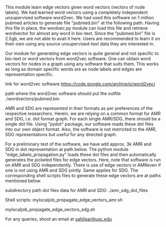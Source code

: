 This module learn edge vectors given word vectors (vectors of node labels). We had learned word vectors using a completely independent unsupervised software word2vec. We had used this software on 1 million pubmed articles to generate file "pubmed.bin" at the following path. Having this file in place, the wordvec.py module can load this file and retrieve wordvector for almost any word in bio-text. Since the "pubmed.bin" file is 2.5gb, we are not able to avail it here. Users are recommended to learn it on their own using any source unsupervised-text data they are interested in. 

Our module for generating edge vectors is quite general and not specific to bio-text or word vectors from word2vec software. One can obtain word vectors for nodes in a graph using any software that suits them. This works as long as domain specific words are as node labels and edges are representation specific.  

link for word2vec software 
https://code.google.com/archive/p/word2vec/

path where the word2vec software should put the outfile
./wordvectors/pubmed.bin


AMR and SDG are represented in their formats as per preferences of the respective researchers. Herein, we are relying on a common format for AMR and SDG, i.e. dot format graph. For each single AMR/SDG, there should be a single dot file. Using "pydot" package, our software reads these dot files into our own object format. Also, the software is not restricted to the AMR, SDG representations but useful for any directed graph. 

For a preliminary test of the software, we have add approx. 3k AMR and SDG in dot representation at path below. The python module "edge_labels_propagation.py" loads these dot files and then automatically generates the pickeled files for edge vectors. Here, note that software is run on AMR and SDG independently. There is use of edge vectors in AMReven if one is not using AMR and SDG jointly. Same applies for SDG. The corresponding shell scripts files to generate these edge vectors are at paths mentioned below. 

subdirectory path dot files data for AMR and SDG:
./amr_sdg_dot_files

Shell scripts:
mylocaljob_propagate_edge_vectors_amr.sh

mylocaljob_propagate_edge_vectors_sdg.sh


For any queries, shoot an email at 
sahilgar@usc.edu


